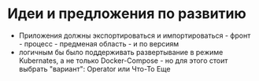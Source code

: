 # Идеи и предложения по развитию

* Приложения должны экспортироваться и импортироваться - фронт - процесс - предменая область - и по версиям
* логичным бы было поддерживать развертывание в режиме Kubernates, а не только Docker-Compose - но для этого стоит выбрать "вариант": Operator или Что-То Еще
